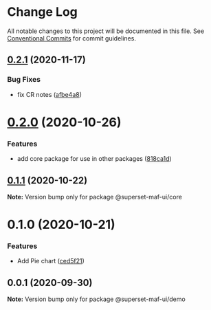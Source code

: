 # Change Log

All notable changes to this project will be documented in this file.
See [Conventional Commits](https://conventionalcommits.org) for commit guidelines.

## [0.2.1](https://gitlab.com/nielsen-media/maf/superset/superset-maf-ui/compare/@superset-maf-ui/core@0.2.0...@superset-maf-ui/core@0.2.1) (2020-11-17)


### Bug Fixes

* fix CR notes ([afbe4a8](https://gitlab.com/nielsen-media/maf/superset/superset-maf-ui/commit/afbe4a8fd75dcf9ddd1bdf29801f549f68766e31))





# [0.2.0](https://gitlab.com/nielsen-media/maf/superset/superset-maf-ui/compare/@superset-maf-ui/core@0.1.1...@superset-maf-ui/core@0.2.0) (2020-10-26)


### Features

* add core package for use in other packages ([818ca1d](https://gitlab.com/nielsen-media/maf/superset/superset-maf-ui/commit/818ca1df6b53e9d8589fd8493e343f357e82e965))





## [0.1.1](https://gitlab.com/nielsen-media/maf/superset/superset-maf-ui/compare/@superset-maf-ui/core@0.1.0...@superset-maf-ui/core@0.1.1) (2020-10-22)

**Note:** Version bump only for package @superset-maf-ui/core





# 0.1.0 (2020-10-21)


### Features

* Add Pie chart ([ced5f21](https://gitlab.com/nielsen-media/maf/superset/superset-maf-ui/commit/ced5f2185ddfec2003d0b88b42c075beea0f0cb2))





## 0.0.1 (2020-09-30)

**Note:** Version bump only for package @superset-maf-ui/demo
